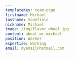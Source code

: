 ```yaml
---
templateKey: team-page
firstname: Michael
lastname: Scoefield
nickname: Michael
image: /img/flavor_wheel.jpg
content: about mr.michael
position: Worker
expertise: Working
email: myemail@hotmail.com
---
```



